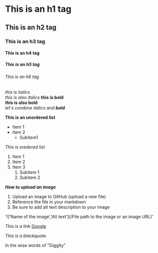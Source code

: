 # This is an h1 tag
## This is an h2 tag
### This is an h3 tag
#### This is an h4 tag
##### This is an h5 tag
###### This is an h6 tag
*this is italics* <br>
_this is also italics_
**this is bold** <br>
__this is also bold__ <br>
*let's combine italics and **bold***

**This is an unordered list**
* Item 1
* Item 2
  * Subitem1

*This is oredered list*
1. Item 1
2. Item 2
3. Item 3
   1. Subitem 1
   2. Subitem 2

**_How to upload an image_**
1.  Upload an image to GitHub (upload a new file)
2.  Reference the file in your markdown
3.  Be sure to add alt text description to your image

'!['Name of the image','Alt text'](/File path to the image or an image URL)'

*This is a link*
[Google]()

*This is a blackquote*

In the wise words of "Diggity"
